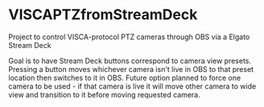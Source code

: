 # VISCAPTZfromStreamDeck

Project to control VISCA-protocol PTZ cameras through OBS via a Elgato Stream Deck

Goal is to have Stream Deck buttons correspond to camera view presets.  Pressing a button moves whichever camera isn't live in OBS to that preset location then switches to it in OBS.  Future option planned to force one camera to be used - if that camera is live it will move other camera to wide view and transition to it before moving requested camera.
